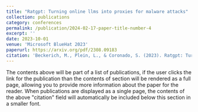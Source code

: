 ```yaml
---
title: "Ratgpt: Turning online llms into proxies for malware attacks"
collection: publications
category: conferences
permalink: /publication/2024-02-17-paper-title-number-4
excerpt: ''
date: 2023-10-01
venue: 'Microsoft BlueHat 2023'
paperurl: https://arxiv.org/pdf/2308.09183
citation: 'Beckerich, M., Plein, L., & Coronado, S. (2023). Ratgpt: Turning online llms into proxies for malware attacks. arXiv preprint arXiv:2308.09183..'
---
```


The contents above will be part of a list of publications, if the user clicks the link for the publication than the contents of section will be rendered as a full page, allowing you to provide more information about the paper for the reader. When publications are displayed as a single page, the contents of the above "citation" field will automatically be included below this section in a smaller font.
